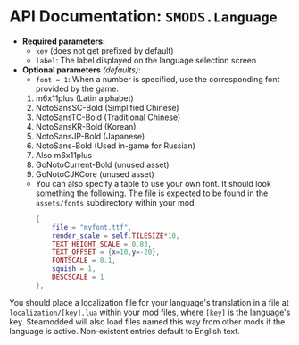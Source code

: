 # API Documentation: `SMODS.Language`
- **Required parameters:**
	- `key` (does not get prefixed by default)
    - `label`: The label displayed on the language selection screen
- **Optional parameters** *(defaults)*:
	- `font = 1`: When a number is specified, use the corresponding font provided by the game.
    1. m6x11plus (Latin alphabet)
    2. NotoSansSC-Bold (Simplified Chinese)
    3. NotoSansTC-Bold (Traditional Chinese)
    4. NotoSansKR-Bold (Korean)
    5. NotoSansJP-Bold (Japanese)
    6. NotoSans-Bold (Used in-game for Russian)
    7. Also m6x11plus
    8. GoNotoCurrent-Bold (unused asset)
    9. GoNotoCJKCore (unused asset)
    - You can also specify a table to use your own font. It should look something the following. The file is expected to be found in the `assets/fonts` subdirectory within your mod.
        ```lua
        {
            file = "myfont.ttf",
            render_scale = self.TILESIZE*10,
            TEXT_HEIGHT_SCALE = 0.83,
            TEXT_OFFSET = {x=10,y=-20},
            FONTSCALE = 0.1,
            squish = 1,
            DESCSCALE = 1
        },
        ``` 

You should place a localization file for your language's translation in a file at `localization/[key].lua` within your mod files, where `[key]` is the language's key. Steamodded will also load files named this way from other mods if the language is active. Non-existent entries default to English text.